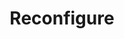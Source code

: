 ---
title: Reconfigure
menu:
  docs_{{ .version }}:
    identifier: mc-reconfigure
    name: Reconfigure
    parent: mc-redis-guides
    weight: 46
menu_name: docs_{{ .version }}
---